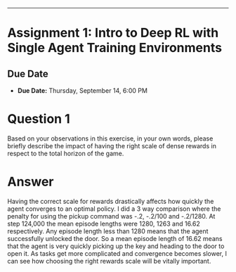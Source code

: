 

---
# Assignment 1: Intro to Deep RL with Single Agent Training Environments

## Due Date
- **Due Date:** Thursday, September 14, 6:00 PM

# Question 1

Based on your observations in this exercise, in your own words, please briefly describe the impact of having the right scale of dense rewards in respect to the total horizon of the game.

# Answer

Having the correct scale for rewards drastically affects how quickly the agent converges to an optimal policy. I did a 3 way comparison where the penalty for using the pickup command was -.2, -.2/100 and -.2/1280. At step 124,000 the mean episode lengths were 1280, 1263 and 16.62 respectively. Any episode length less than 1280 means that the agent successfully unlocked the door. So a mean episode length of 16.62 means that the agent is very quickly picking up the key and heading to the door to open it. As tasks get more complicated and convergence becomes slower, I can see how choosing the right rewards scale will be vitally important. 
